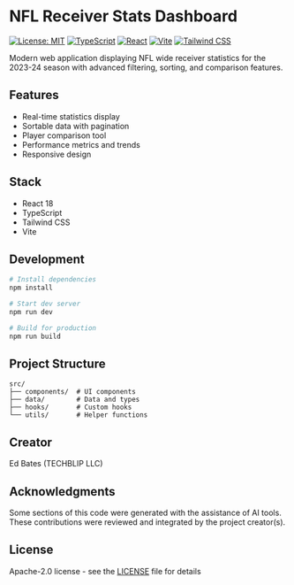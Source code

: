 # NFL Receiver Stats Dashboard

[![License: MIT](https://img.shields.io/badge/License-MIT-yellow.svg)](https://opensource.org/licenses/MIT)  [![TypeScript](https://img.shields.io/badge/TypeScript-5.5-blue.svg)](https://www.typescriptlang.org/)  [![React](https://img.shields.io/badge/React-18.3-blue.svg)](https://reactjs.org/)  [![Vite](https://img.shields.io/badge/Vite-5.4-646CFF.svg)](https://vitejs.dev/)  [![Tailwind CSS](https://img.shields.io/badge/Tailwind-3.4-38B2AC.svg)](https://tailwindcss.com/)

Modern web application displaying NFL wide receiver statistics for the 2023-24 season with advanced filtering, sorting, and comparison features.

## Features

- Real-time statistics display
- Sortable data with pagination
- Player comparison tool
- Performance metrics and trends
- Responsive design

## Stack

- React 18
- TypeScript
- Tailwind CSS
- Vite

## Development

```bash
# Install dependencies
npm install

# Start dev server
npm run dev

# Build for production
npm run build
```

## Project Structure

```
src/
├── components/  # UI components
├── data/        # Data and types
├── hooks/       # Custom hooks
└── utils/       # Helper functions
```

## Creator

Ed Bates (TECHBLIP LLC)

## Acknowledgments

Some sections of this code were generated with the assistance of AI tools.  These contributions were reviewed and integrated by the project creator(s).

## License

Apache-2.0 license - see the [LICENSE](LICENSE) file for details
